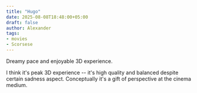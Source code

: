 ```yaml
---
title: "Hugo"
date: 2025-08-08T18:48:00+05:00
draft: false
author: Alexander
tags:
- movies
- Scorsese
---
```


Dreamy pace and enjoyable 3D experience.

I think it's peak 3D experience -- it's high quality and balanced despite certain sadness aspect.
Conceptually it's a gift of perspective at the cinema medium.
